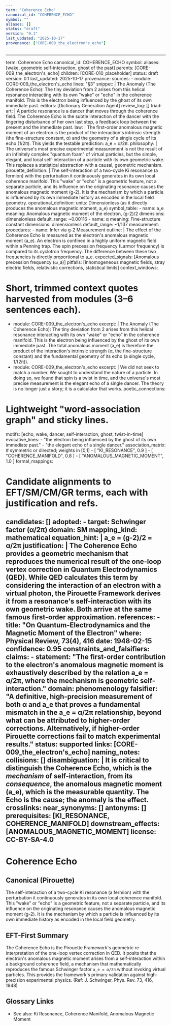 ```yaml
---
term: "Coherence Echo"
canonical_id: "COHERENCE_ECHO"
symbol: ""
aliases: []
status: "draft"
version: "0.1"
last_updated: "2025-10-17"
provenance: ["CORE-009_the_electron's_echo"]
---
```


---
term: Coherence Echo
canonical_id: COHERENCE_ECHO
symbol:
aliases: [wake, geometric self-interaction, ghost of the past]
parents: [CORE-009_the_electron's_echo]
children: [CORE-010_placeholder]
status: draft
version: 0.1
last_updated: 2025-10-17
provenance:
  sources:
    - module: CORE-009_the_electron's_echo
      lines: "§3"
      snippet: |
        The Anomaly (The Coherence Echo): The tiny deviation from 2 arises from this helical resonance interacting with its own "wake" or "echo" in the coherence manifold. This is the electron being influenced by the ghost of its own immediate past.
  editors: [Dictionary Generation Agent]
  review_log: []
triad:
  art: |
    A particle resonance is a dancer that moves through the coherence field. The Coherence Echo is the subtle interaction of the dancer with the lingering disturbance of her own last step, a feedback loop between the present and the immediate past.
  law: |
    The first-order anomalous magnetic moment of an electron is the product of the interaction's intrinsic strength (the fine-structure constant, α) and the geometry of a single cycle of its echo (1/2π). This yields the testable prediction: a_e = α/2π.
  philosophy: |
    The universe's most precise experimental measurement is not the result of an infinitely complex "quantum foam" of virtual particles, but the simple, elegant, and local self-interaction of a particle with its own geometric wake. This replaces a statistical abstraction with a causal, geometric mechanism.
pirouette_definition: |
  The self-interaction of a two-cycle Ki resonance (a fermion) with the perturbation it continuously generates in its own local coherence manifold. This "wake" or "echo" is a geometric feature, not a separate particle, and its influence on the originating resonance causes the anomalous magnetic moment (g-2). It is the mechanism by which a particle is influenced by its own immediate history as encoded in the local field geometry.
operational_definition:
  units: Dimensionless (as it directly produces the anomalous magnetic moment, a_e)
  symbol_table:
    - name: a_e
      meaning: Anomalous magnetic moment of the electron, (g-2)/2
      dimensions: dimensionless
      default_range: ~0.00116
    - name: α
      meaning: Fine-structure constant
      dimensions: dimensionless
      default_range: ~1/137
  measurement:
    procedures:
      - name: Infer via g-2 Measurement
        outline: |
          The effect of the Coherence Echo is measured as the electron's anomalous magnetic moment (a_e). An electron is confined in a highly uniform magnetic field within a Penning trap. The spin precession frequency (Larmor frequency) is compared to its cyclotron frequency. The difference between these two frequencies is directly proportional to a_e.
        expected_signals: [Anomalous precession frequency (ω_a)]
        pitfalls: [Inhomogeneous magnetic fields, stray electric fields, relativistic corrections, statistical limits]
context_windows:
  # Short, trimmed context quotes harvested from modules (3–6 sentences each).
  - module: CORE-009_the_electron's_echo
    excerpt: |
      The Anomaly (The Coherence Echo): The tiny deviation from 2 arises from this helical resonance interacting with its own "wake" or "echo" in the coherence manifold. This is the electron being influenced by the ghost of its own immediate past. The total anomalous moment (a_e) is therefore the product of the interaction's intrinsic strength (α, the fine-structure constant) and the fundamental geometry of its echo (a single cycle, 1/(2π)).
  - module: CORE-009_the_electron's_echo
    excerpt: |
      We did not seek to match a number. We sought to understand the nature of a particle. In doing so, we found that spin is a twist in time, and the universe's most precise measurement is the elegant echo of a single dancer. The theory is no longer just a story; it is a calculator that works.
poetic_connections:
  # Lightweight "word-association graph" and sticky lines.
  motifs: [echo, wake, dancer, self-interaction, ghost, twist-in-time]
  evocative_lines:
    - "the electron being influenced by the ghost of its own immediate past."
    - "the elegant echo of a single dancer."
  association_matrix:
    # symmetric or directed; weights in [0,1]
    - [ "KI_RESONANCE", 0.9 ]
    - [ "COHERENCE_MANIFOLD", 0.8 ]
    - [ "ANOMALOUS_MAGNETIC_MOMENT", 1.0 ]
formal_mappings:
  # Candidate alignments to EFT/SM/CM/GR terms, each with justification and refs.
  candidates: []
  adopted:
    - target: Schwinger factor (α/2π)
      domain: SM
      mapping_kind: mathematical
      equation_hint: |
        a_e = (g-2)/2 = α/2π
      justification: |
        The Coherence Echo provides a geometric mechanism that reproduces the numerical result of the one-loop vertex correction in Quantum Electrodynamics (QED). While QED calculates this term by considering the interaction of an electron with a virtual photon, the Pirouette Framework derives it from a resonance's self-interaction with its own geometric wake. Both arrive at the same famous first-order approximation.
      references:
        - title: "On Quantum-Electrodynamics and the Magnetic Moment of the Electron"
          where: Physical Review, 73(4), 416
          date: 1948-02-15
      confidence: 0.95
constraints_and_falsifiers:
  claims:
    - statement: "The first-order contribution to the electron's anomalous magnetic moment is exhaustively described by the relation a_e = α/2π, where the mechanism is geometric self-interaction."
      domain: phenomenology
      falsifier: "A definitive, high-precision measurement of both α and a_e that proves a fundamental mismatch in the a_e = α/2π relationship, beyond what can be attributed to higher-order corrections. Alternatively, if higher-order Pirouette corrections fail to match experimental results."
      status: supported
      links: [CORE-009_the_electron's_echo]
naming_notes:
  collisions: []
  disambiguation: |
    It is critical to distinguish the Coherence Echo, which is the *mechanism* of self-interaction, from its *consequence*, the anomalous magnetic moment (a_e), which is the measurable quantity. The Echo is the cause; the anomaly is the effect.
crosslinks:
  near_synonyms: []
  antonyms: []
  prerequisites: [KI_RESONANCE, COHERENCE_MANIFOLD]
  downstream_effects: [ANOMALOUS_MAGNETIC_MOMENT]
license: CC-BY-SA-4.0
---

# Coherence Echo

## Canonical (Pirouette)
The self-interaction of a two-cycle Ki resonance (a fermion) with the perturbation it continuously generates in its own local coherence manifold. This "wake" or "echo" is a geometric feature, not a separate particle, and its influence on the originating resonance causes the anomalous magnetic moment (g-2). It is the mechanism by which a particle is influenced by its own immediate history as encoded in the local field geometry.

## EFT-First Summary
The Coherence Echo is the Pirouette Framework's geometric re-interpretation of the one-loop vertex correction in QED. It posits that the electron's anomalous magnetic moment arises from a self-interaction within a background coherence field, a mechanism that mathematically reproduces the famous Schwinger factor `a_e = α/2π` without invoking virtual particles. This provides the framework's primary validation against high-precision experimental physics.
(Ref: J. Schwinger, Phys. Rev. 73, 416, 1948)

## Glossary Links
- See also: Ki Resonance, Coherence Manifold, Anomalous Magnetic Moment